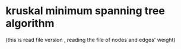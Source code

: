 # kruskal minimum spanning tree algorithm
(this is read file version , reading the file of nodes and edges' weight)
